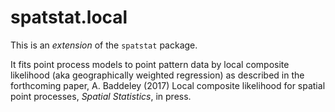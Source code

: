 # spatstat.local

This is an _extension_ of the `spatstat` package. 

It fits point process models to point pattern data by local composite likelihood (aka geographically weighted regression) as described in the forthcoming paper, A. Baddeley (2017) Local composite likelihood for spatial point processes, _Spatial Statistics_, in press.

